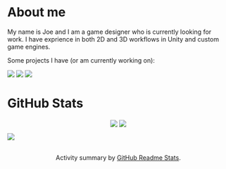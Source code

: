<h1>About me</h1>
<p>My name is Joe and I am a game designer who is currently looking for work. I have exprience in both 2D and 3D workflows in Unity and custom game engines.</p>
<p>Some projects I have (or am currently working on):</p>
<img src="https://github-readme-stats.vercel.app/api/pin/?username=joebalanoff&repo=GameJam181&theme=tokyonight#18"/>
<img src="https://github-readme-stats.vercel.app/api/pin/?username=joebalanoff&repo=DiscordRoulette&theme=tokyonight#18"/>
<img src="https://github-readme-stats.vercel.app/api/pin/?username=joebalanoff&repo=OpenGL-Engine-Java&theme=tokyonight#18"/>
 
 <h1>GitHub Stats</h1>
<div align="center">
<img align="center" src="https://github-readme-stats.vercel.app/api?username=joebalanoff&show_icons=true&count_private=true&theme=tokyonight#18" />
  <img align="center" src="https://github-readme-stats.vercel.app/api/top-langs/?username=joebalanoff&count_private=true&theme=tokyonight#18" />
</div>

<img align="center" src="https://github-profile-trophy.vercel.app/?username=joebalanoff&theme=tokyonight#18" /><br><br>
 
<p align="center">Activity summary by <a href="https://github.com/anuraghazra/github-readme-stats">GitHub Readme Stats</a>.</p>
